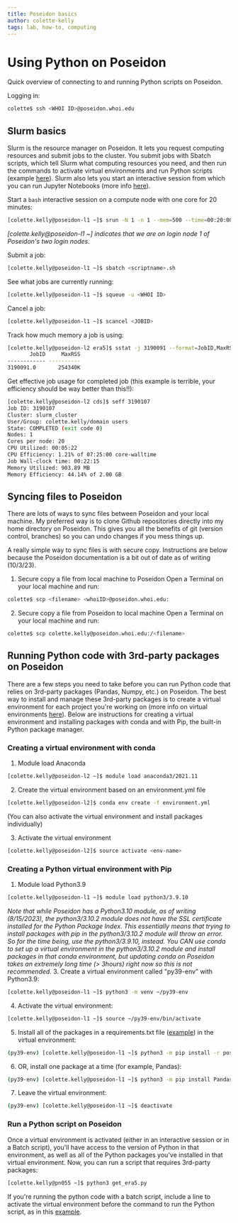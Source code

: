 ```yaml
---
title: Poseidon basics
author: colette-kelly
tags: lab, how-to, computing
---
```

# Using Python on Poseidon
Quick overview of connecting to and running Python scripts on Poseidon.

Logging in:
```bash
colette$ ssh <WHOI ID>@poseidon.whoi.edu
```

## Slurm basics
Slurm is the resource manager on Poseidon. It lets you request computing resources and submit jobs to the cluster. You submit jobs with Sbatch scripts, which tell Slurm what computing resources you need, and then run the commands to activate virtual environments and run Python scripts (example [here](https://github.com/boom-lab/poseidon-data/blob/main/cds/get_era5.sh)). Slurm also lets you start an interactive session from which you can run Jupyter Notebooks (more info [here](https://boom.science/2023/10/02/poseidon-jupyter.html)).

Start a ```bash``` interactive session on a compute node with one core for 20 minutes:
```bash
[colette.kelly@poseidon-l1 ~]$ srun -N 1 -n 1 --mem=500 --time=00:20:00 --pty bash
```
*[colette.kelly@poseidon-l1 ~] indicates that we are on login node 1 of Poseidon's two login nodes.*<br>

Submit a job:
```bash
[colette.kelly@poseidon-l1 ~]$ sbatch <scriptname>.sh
```
See what jobs are currently running:
```bash
[colette.kelly@poseidon-l1 ~]$ squeue -u <WHOI ID>
```
Cancel a job:
```bash
[colette.kelly@poseidon-l1 ~]$ scancel <JOBID>
```
Track how much memory a job is using:
```bash
[colette.kelly@poseidon-l2 era5]$ sstat -j 3190091 --format=JobID,MaxRSS
       JobID     MaxRSS 
------------ ---------- 
3190091.0       254340K
```
Get effective job usage for completed job (this example is terrible, your efficiency should be way better than this!!):
```bash
[colette.kelly@poseidon-l2 cds]$ seff 3190107
Job ID: 3190107
Cluster: slurm_cluster
User/Group: colette.kelly/domain users
State: COMPLETED (exit code 0)
Nodes: 1
Cores per node: 20
CPU Utilized: 00:05:22
CPU Efficiency: 1.21% of 07:25:00 core-walltime
Job Wall-clock time: 00:22:15
Memory Utilized: 903.89 MB
Memory Efficiency: 44.14% of 2.00 GB
```

## Syncing files to Poseidon
There are lots of ways to sync files between Poseidon and your local machine. My preferred way is to clone Github repositories directly into my home directory on Poseidon. This gives you all the benefits of git (version control, branches) so you can undo changes if you mess things up.

A really simple way to sync files is with secure copy. Instructions are below because the Poseidon documentation is a bit out of date as of writing (10/3/23).

1. Secure copy a file from local machine to Poseidon
Open a Terminal on your local machine and run:
```bash
colette$ scp <filename> <whoiID>@poseidon.whoi.edu:
```

2. Secure copy a file from Poseidon to local machine
Open a Terminal on your local machine and run:
```bash
colette$ scp colette.kelly@poseidon.whoi.edu:/<filename>
```

## Running Python code with 3rd-party packages on Poseidon
There are a few steps you need to take before you can run Python code that relies on 3rd-party packages (Pandas, Numpy, etc.) on Poseidon. The best way to install and manage these 3rd-party packages is to create a virtual environment for each project you're working on (more info on virtual environments [here](https://github.com/stanfordpython/python-handouts/blob/master/virtual-environments.md)). Below are instructions for creating a virtual environment and installing packages with conda and with Pip, the built-in Python package manager.

### Creating a virtual environment with conda
1. Module load Anaconda
```bash
[colette.kelly@poseidon-l2 ~]$ module load anaconda3/2021.11
```
2. Create the virtual environment based on an environment.yml file
```bash
[colette.kelly@poseidon-l2]$ conda env create -f environment.yml
```
(You can also activate the virtual environment and install packages individually)

3. Activate the virtual environment
```bash
[colette.kelly@poseidon-l2]$ source activate <env-name>
```

### Creating a Python virtual environment with Pip
1. Module load Python3.9
```bash
[colette.kelly@poseidon-l1 ~]$ module load python3/3.9.10
```
*Note that while Poseidon has a Python3.10 module, as of writing (8/15/2023), the python3/3.10.2 module does not have the SSL certificate installed for the Python Package Index. This essentially means that trying to install packages with pip in the python3/3.10.2 module will throw an error. So for the time being, use the python3/3.9.10, instead. You CAN use conda to set up a virtual environment in the python3/3.10.2 module and install packages in that conda environment, but updating conda on Poseidon takes an extremely long time (> 3hours) right now so this is not recommended.*
3. Create a virtual environment called "py39-env" with Python3.9:
```bash
[colette.kelly@poseidon-l1 ~]$ python3 -m venv ~/py39-env
```
4. Activate the virtual environment:
```bash
[colette.kelly@poseidon-l1 ~]$ source ~/py39-env/bin/activate
```
5. Install all of the packages in a requirements.txt file ([example](https://github.com/boom-lab/poseidon-data/blob/main/requirements.txt)) in the virtual environment:
```bash
(py39-env) [colette.kelly@poseidon-l1 ~]$ python3 -m pip install -r poseidon-data/requirements.txt
```
6. OR, install one package at a time (for example, Pandas):
```bash
(py39-env) [colette.kelly@poseidon-l1 ~]$ python3 -m pip install Pandas
```
7. Leave the virtual environment:
```bash
(py39-env) [colette.kelly@poseidon-l1 ~]$ deactivate
```

### Run a Python script on Poseidon
Once a virtual environment is activated (either in an interactive session or in a Batch script), you'll have access to the version of Python in that environment, as well as all of the Python packages you've installed in that virtual environment. Now, you can run a script that requires 3rd-party packages:
```bash
[colette.kelly@pn055 ~]$ python3 get_era5.py
```

If you're running the python code with a batch script, include a line to activate the virtual environment before the command to run the Python script, as in this [example](https://github.com/boom-lab/poseidon-data/blob/main/examples/python3rdparty.sh).
